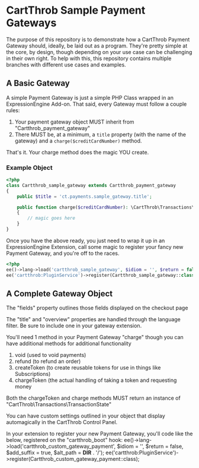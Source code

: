# CartThrob Sample Payment Gateways

The purpose of this repository is to demonstrate how a CartThrob Payment Gateway should, ideally, be laid out as a program.
They're pretty simple at the core, by design, though depending on your use case can be challenging in their own right. To help with this,
this repository contains multiple branches with different use cases and examples.

## A Basic Gateway
A simple Payment Gateway is just a simple PHP Class wrapped in an ExpressionEngine Add-on. 
That said, every Gateway must follow a couple rules:

1. Your payment gateway object MUST inherit from  "Cartthrob_payment_gateway"
2. There MUST be, at a minimum, a `title` property (with the name of the gateway) 
   and a `charge($creditCardNumber)` method.

That's it. Your charge method does the magic YOU create. 

### Example Object
```php 
<?php
class Cartthrob_sample_gateway extends Cartthrob_payment_gateway
{
    public $title = 'ct.payments.sample_gateway.title';

    public function charge($creditCardNumber): \CartThrob\Transactions\TransactionState
    {
        // magic goes here
    }
}
```

Once you have the above ready, you just need to wrap it up in an ExpressionEngine Extension, call some magic to register your fancy new Payment Gateway, 
and you're off to the races. 

```php 
<?php
ee()->lang->load('cartthrob_sample_gateway', $idiom = '', $return = false, $add_suffix = true, $alt_path = __DIR__ . '/');
ee('cartthrob:PluginService')->register(Cartthrob_sample_gateway::class);
```

## A Complete Gateway Object
The "fields" property outlines those fields displayed on the checkout page

The "title" and "overview" properties are handled through the language filter. Be sure to include one in your gateway extension.

You'll need 1 method in your Payment Gateway "charge" though you can have additional methods for additional functionality
1. void (used to void payments)
2. refund (to refund an order)
3. createToken (to create reusable tokens for use in things like Subscriptions)
4. chargeToken (the actual handling of taking a token and requesting money

Both the chargeToken and charge methods MUST return an instance of "CartThrob\Transactions\TransactionState"

You can have custom settings outlined in your object that display automagically in the CartThrob Control Panel.

In your extension to register your new Payment Gateway, you'll code like the below, registered on the "cartthrob_boot" hook:
ee()->lang->load('cartthrob_custom_gateway_payment', $idiom = '', $return = false, $add_suffix = true, $alt_path = __DIR__ . '/');
ee('cartthrob:PluginService')->register(Cartthrob_custom_gateway_payment::class);